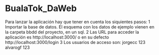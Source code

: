 # BualaTok_DaWeb
 
Para lanzar la aplicación hay que tener en cuenta los siquientes pasos:
 1 Importar la base de datos. El esquema con los datos de ejemplo vienen en la carpeta bbdd del proyecto, en un sql.
 2 Las URL para acceder la aplicación es http://localhost:3000/  o en su defecto  http://localhost:3000/login
 3 Los usuarios de acceso son:
   jorgecc 123
   alvarogf 123
